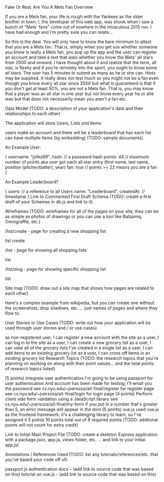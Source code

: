 Fake Or Real: Are You A Mets Fan
Overview

If you are a Mets fan, your life is rough with the Yankees as the older brother in town. I, the developer of this web app, was shook when I saw a bunch of "Mets' fans" come out of nowhere in the miraculous 2015 run.  I have had enough and I'm pretty sure you can relate...

So this is the deal.  You will only have to know the bare minimum to attest that you are a Mets fan.  That is, simply when you get sus whether someone you know is really a Mets fan, you pop up the app and the user can register an account and take a test that asks whether you know the Mets' all stars from 2000 and onward.  I have thought about it and realize that the term, all star, is flashy and if you're remotely into the sport, you ought to know some all stars. The user has 5 minutes to submit as many as he or she can.  Hints may be supplied. It really does not test much so you might not be a fan even though you know every all star since 2000 but what is guaranteed is that if you don't get at least 50%, you are not a Mets fan.  That is, you may know that a player was an all star in one year but not know every year he or she was but that does not necessarily mean you aren't a fan etc.    

Data Model
(TODO: a description of your application's data and their relationships to each other)

The application will store Users, Lists and Items

users make an account and there will be a leaderboard that has 
each list can have multiple items (by embedding)
(TODO: sample documents)

An Example User:

{
  username: "jofez69",
  hash: // a password hash
  points: 44 // maximum number of points aka user got each all star entry (first name, last name, position (pitcher/batter), year)
  fan: true // points >= 22 means you are a fan
}

An Example Leaderboard?

{
  users: // a reference to all Users
  name: "Leaderboard",
  createdAt: // timestamp
}
Link to Commented First Draft Schema
(TODO: create a first draft of your Schemas in db.js and link to it)

Wireframes
(TODO: wireframes for all of the pages on your site; they can be as simple as photos of drawings or you can use a tool like Balsamiq, Omnigraffle, etc.)

/list/create - page for creating a new shopping list

list create

/list - page for showing all shopping lists

list

/list/slug - page for showing specific shopping list

list

Site map
(TODO: draw out a site map that shows how pages are related to each other)

Here's a complex example from wikipedia, but you can create one without the screenshots, drop shadows, etc. ... just names of pages and where they flow to.

User Stories or Use Cases
(TODO: write out how your application will be used through user stories and / or use cases)

as non-registered user, I can register a new account with the site
as a user, I can log in to the site
as a user, I can create a new grocery list
as a user, I can view all of the grocery lists I've created in a single list
as a user, I can add items to an existing grocery list
as a user, I can cross off items in an existing grocery list
Research Topics
(TODO: the research topics that you're planning on working on along with their point values... and the total points of research topics listed)

(5 points) Integrate user authentication
I'm going to be using passport for user authentication
And account has been made for testing; I'll email you the password
see cs.nyu.edu/~jversoza/ait-final/register for register page
see cs.nyu.edu/~jversoza/ait-final/login for login page
(4 points) Perform client side form validation using a JavaScript library
see cs.nyu.edu/~jversoza/ait-final/my-form
if you put in a number that's greater than 5, an error message will appear in the dom
(5 points) vue.js
used vue.js as the frontend framework; it's a challenging library to learn, so I've assigned it 5 points
10 points total out of 8 required points (TODO: addtional points will not count for extra credit)

Link to Initial Main Project File
(TODO: create a skeleton Express application with a package.json, app.js, views folder, etc. ... and link to your initial app.js)

Annotations / References Used
(TODO: list any tutorials/references/etc. that you've based your code off of)

passport.js authentication docs - (add link to source code that was based on this)
tutorial on vue.js - (add link to source code that was based on this)